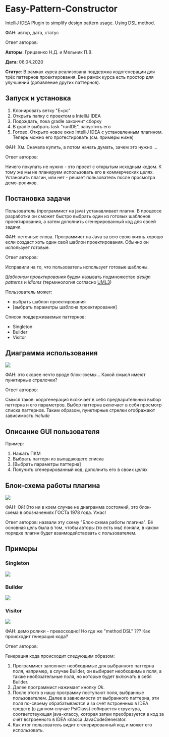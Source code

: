 # Easy-Pattern-Constructor
IntelliJ IDEA Plugin to simplify design pattern usage. Using DSL method.

ФАН: автор, дата, статус

Ответ авторов:

**Авторы**: Грицаенко Н.Д. и Мельник П.В.

**Дата**: 06.04.2020

**Статус**: В рамках курса реализована поддержка кодогенерации для трёх паттернов проектирования. Вне рамок курса есть простор для улучшений (добавление других паттернов).

## Запуск и установка

1. Клонировать ветку "E=pc"
2. Открыть папку с проектом в IntelliJ IDEA
3. Подождать, пока gradle закончит сборку
4. В gradle выбрать task "runIDE", запустить его
5. Готово. Открыто новое окно IntelliJ IDEA с установленным плагином. Теперь можно его протестировать (см. примеры ниже)

ФАН: Хм. Сначала купить, а потом начать думать, зачем это нужно ...

Ответ авторов:

Ничего покупать не нужно - это проект с открытым исходным кодом. К тому же мы не планируем использовать его в коммерческих целях. Установить плагин, или нет - решает пользователь после просмотра демо-роликов.

## Постановка задачи
Пользователь (программист на java) устанавливает плагин. В процессе разработки он сможет быстро выбрать один из готовых шаблонов проектирования, а затем дополнить сгенерированный код для своей задачи. 

ФАН: неточные слова. Программист на Java за всю свою жизнь хорошо если создаст хоть один свой шаблон проектирования. Обычно он использует готовые.

Ответ авторов: 

Исправили на то, что пользователь использует готовые шаблоны.


*Шаблоном проектирования* будем называть подмножество *design patterns* и *idioms* (терминология согласно [UML3](https://uml3.ru/library/design_patterns/design_patterns.html))

Пользователь может:
- выбрать шаблон проектирования
- [выбрать параметры шаблона проектирования] 

Список поддерживаемых паттернов:
- Singleton
- Builder
- Visitor

## Диаграмма использования
![](https://github.com/sergeevgk/GA2020/blob/E-%3D-pc/diagrams/uml_use_case.JPG)

ФАН: это скорее нечто вроде блок-схемы... Какой смысл имеют пунктирные стрелочки? 

Ответ авторов: 

Смысл таков: кодогенерация включает в себя предварительный выбор паттерна и его параметров. Выбор паттерна включает в себя просмотр списка паттернов. Таким образом, пунктирные стрелки отображают зависимость *include*

## Описание GUI пользователя

Пример:

1. Нажать ПКМ
2. Выбрать паттерн из выпадающего списка
3. [Выбрать параметры паттерна]
4. Получить сгенерированный код, дополнить его в своих целях

## Блок-схема работы плагина
![](https://github.com/sergeevgk/GA2020/blob/E-%3D-pc/diagrams/blok-skhema.jpg)

ФАН: Ой! Это ни в коем случае не диаграмма состояний, это блок-схема в обозначениях ГОСТа 1978 года. Ужас! 

Ответ авторов: назвали эту схему "Блок-схема работы плагина". Её основная цель была в том, чтобы авторы (то есть мы) поняли, в каком порядке плагин будет взаимодействовать с пользователем.  

## Примеры

### Singleton
![](https://github.com/sergeevgk/GA2020/blob/E-%3D-pc/gifs/singleton.gif)

### Builder
![](https://github.com/sergeevgk/GA2020/blob/E-%3D-pc/gifs/builder.gif)

### Visitor
![](https://github.com/sergeevgk/GA2020/blob/E-%3D-pc/gifs/visitor.gif)


ФАН: демо ролики - превосходно! Но где же "method DSL" ??? Как происходит генерация кода?

Ответ авторов:

Генерация кода происходит следующим образом:
1. Программист заполняет необходимые для выбранного паттерна поля, например, в случае Builder, он выбирает необходимые поля, а также необязательные поля, но которые будет включать в себя Builder.
2. Далее программист нажимает кнопку *Ok*.
3. После этого в нашу программу поступают поля, выбранные пользователем. Далее в зависимости от выбранного паттерна, эти поля по-своему обрабатываются и за счёт встроенных в IDEA средств (в данном случае PsiClass) собирается структура, соответствующая java-классу, которая затем преобразуется в код за счёт встроенного в IDEA класса JavaCodeGenerator.
4. Как итог пользователь видит сгенерированный код и может его использовать.
